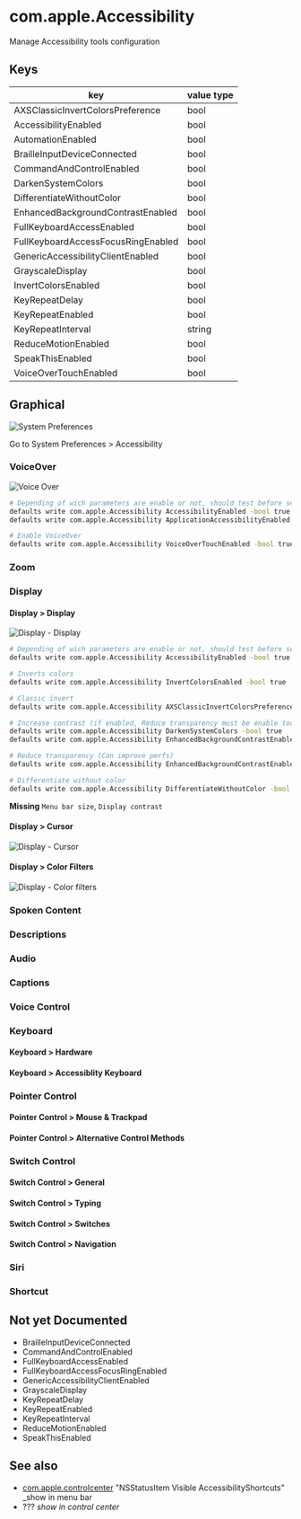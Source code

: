 # com.apple.Accessibility

Manage Accessibility tools configuration

## Keys

| key                                | value type |
|------------------------------------|------------|
| AXSClassicInvertColorsPreference   | bool       |
| AccessibilityEnabled               | bool       |
| AutomationEnabled                  | bool       |
| BrailleInputDeviceConnected        | bool       |
| CommandAndControlEnabled           | bool       |
| DarkenSystemColors                 | bool       |
| DifferentiateWithoutColor          | bool       |
| EnhancedBackgroundContrastEnabled  | bool       |
| FullKeyboardAccessEnabled          | bool       |
| FullKeyboardAccessFocusRingEnabled | bool       |
| GenericAccessibilityClientEnabled  | bool       |
| GrayscaleDisplay                   | bool       |
| InvertColorsEnabled                | bool       |
| KeyRepeatDelay                     | bool       |
| KeyRepeatEnabled                   | bool       |
| KeyRepeatInterval                  | string     |
| ReduceMotionEnabled                | bool       |
| SpeakThisEnabled                   | bool       |
| VoiceOverTouchEnabled              | bool       |

## Graphical

![System Preferences](/media/SystemPreferences.Accessibility.png)

Go to System Preferences > Accessibility

### VoiceOver

![Voice Over](/media/com.apple.Accessibility.VoiceOver.png)

```bash
# Depending of wich parameters are enable or not, should test before set theses
defaults write com.apple.Accessibility AccessibilityEnabled -bool true
defaults write com.apple.Accessibility ApplicationAccessibilityEnabled -bool true

# Enable VoiceOver
defaults write com.apple.Accessibility VoiceOverTouchEnabled -bool true
```

### Zoom

<!-- TODO -->

### Display

#### Display > Display

![Display - Display](/media/com.apple.Accessibility.Display.Display.png)

```bash
# Depending of wich parameters are enable or not, should test before set this
defaults write com.apple.Accessibility AccessibilityEnabled -bool true

# Inverts colors
defaults write com.apple.Accessibility InvertColorsEnabled -bool true

# Classic invert
defaults write com.apple.Accessibility AXSClassicInvertColorsPreference -bool true

# Increase contrast (if enabled, Reduce transparency must be enable too)
defaults write com.apple.Accessibility DarkenSystemColors -bool true
defaults write com.apple.Accessibility EnhancedBackgroundContrastEnabled -bool true

# Reduce transparency (Can improve perfs)
defaults write com.apple.Accessibility EnhancedBackgroundContrastEnabled -bool true

# Differentiate without color
defaults write com.apple.Accessibility DifferentiateWithoutColor -bool true
```

**Missing** `Menu bar size`, `Display contrast`

#### Display > Cursor

![Display - Cursor](/media/com.apple.Accessibility.Display.Cursor.png)
 
 <!-- TODO -->

#### Display > Color Filters

![Display - Color filters](/media/com.apple.Accessibility.Display.ColorFilters.png)
 
 <!-- TODO -->

### Spoken Content

<!-- TODO -->

### Descriptions

<!-- TODO -->

### Audio

<!-- TODO -->

### Captions

<!-- TODO -->

### Voice Control

<!-- TODO -->

### Keyboard

<!-- TODO -->

#### Keyboard > Hardware

<!-- TODO -->

#### Keyboard > Accessiblity Keyboard

<!-- TODO -->

### Pointer Control

<!-- TODO -->

#### Pointer Control > Mouse & Trackpad

<!-- TODO -->

#### Pointer Control > Alternative Control Methods

<!-- TODO -->

### Switch Control

<!-- TODO -->

#### Switch Control > General

<!-- TODO -->

#### Switch Control > Typing

<!-- TODO -->

#### Switch Control > Switches

<!-- TODO -->

#### Switch Control > Navigation

<!-- TODO -->

### Siri

<!-- TODO -->

### Shortcut

<!-- TODO -->

## Not yet Documented

- BrailleInputDeviceConnected
- CommandAndControlEnabled
- FullKeyboardAccessEnabled
- FullKeyboardAccessFocusRingEnabled
- GenericAccessibilityClientEnabled
- GrayscaleDisplay
- KeyRepeatDelay
- KeyRepeatEnabled
- KeyRepeatInterval
- ReduceMotionEnabled
- SpeakThisEnabled

## See also

- [com.apple.controlcenter](com.apple.controlcenter.md) "NSStatusItem Visible AccessibilityShortcuts" _show in menu bar
- ??? _show in control center_
